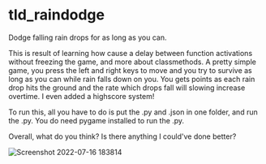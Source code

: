 # tld_raindodge
Dodge falling rain drops for as long as you can.

This is result of learning how cause a delay between function activations without freezing the game, and more about classmethods. A pretty simple game, you press the left and right keys to move and you try to survive as long as you can while rain falls down on you. You gets points as each rain drop hits the ground and the rate  which drops fall will slowing increase overtime. I even added a highscore system!

To run this, all you have to do is put the .py and .json in one folder, and run the .py. You do need pygame installed to run the .py.

Overall, what do you think? Is there anything I could've done better?

![Screenshot 2022-07-16 183814](https://user-images.githubusercontent.com/86173616/179375683-db7bd80d-9c3c-4d39-bcd0-8c4ebf949282.png)
